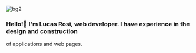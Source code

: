 
![bg2](https://user-images.githubusercontent.com/66270940/127012207-c0b277fa-d746-4913-b821-1af0784ca57f.jpg)
### Hello!👋 I'm Lucas Rosi, web developer. I have experience in the design and construction
of applications and web pages.

<!--
**LGRosi/LGRosi** is a ✨ _special_ ✨ repository because its `README.md` (this file) appears on your GitHub profile.

Here are some ideas to get you started:

- 🔭 I’m currently working on ...
- 🌱 I’m currently learning ...
- 👯 I’m looking to collaborate on ...
- 🤔 I’m looking for help with ...
- 💬 Ask me about ...
- 📫 How to reach me: ...
- 😄 Pronouns: ...
- ⚡ Fun fact: ...
-->
